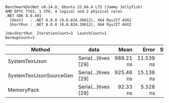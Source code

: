```

BenchmarkDotNet v0.14.0, Ubuntu 22.04.4 LTS (Jammy Jellyfish)
AMD EPYC 7763, 1 CPU, 4 logical and 2 physical cores
.NET SDK 8.0.401
  [Host]   : .NET 8.0.8 (8.0.824.36612), X64 RyuJIT AVX2
  ShortRun : .NET 8.0.8 (8.0.824.36612), X64 RyuJIT AVX2

Job=ShortRun  IterationCount=3  LaunchCount=1  
WarmupCount=3  

```
| Method                  | data                 | Mean      | Error     | StdDev   | Min       | Max       | Gen0   | Allocated |
|------------------------ |--------------------- |----------:|----------:|---------:|----------:|----------:|-------:|----------:|
| SystemTextJson          | Seria(...)tives [29] | 988.21 ns | 11.539 ns | 0.633 ns | 987.50 ns | 988.73 ns | 0.0038 |     464 B |
| SystemTextJsonSourceGen | Seria(...)tives [29] | 925.46 ns | 15.136 ns | 0.830 ns | 924.97 ns | 926.42 ns | 0.0067 |     568 B |
| MemoryPack              | Seria(...)tives [29] |  92.33 ns |  5.328 ns | 0.292 ns |  91.99 ns |  92.52 ns | 0.0014 |     120 B |
